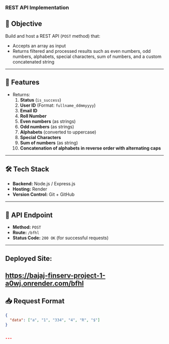  
### REST API Implementation  

## 📌 Objective
Build and host a REST API (`POST` method) that:  
- Accepts an array as input  
- Returns filtered and processed results such as even numbers, odd numbers, alphabets, special characters, sum of numbers, and a custom concatenated string  

---

## 🚀 Features
- Returns:  
  1. **Status** (`is_success`)  
  2. **User ID** (Format: `fullname_ddmmyyyy`)  
  3. **Email ID**  
  4. **Roll Number**  
  5. **Even numbers** (as strings)  
  6. **Odd numbers** (as strings)  
  7. **Alphabets** (converted to uppercase)  
  8. **Special Characters**  
  9. **Sum of numbers** (as string)  
  10. **Concatenation of alphabets in reverse order with alternating caps**  

---

## 🛠️ Tech Stack
- **Backend:** Node.js / Express.js  
- **Hosting:** Render 
- **Version Control:** Git + GitHub  

---

## 📂 API Endpoint
- **Method:** `POST`  
- **Route:** `/bfhl`  
- **Status Code:** `200 OK` (for successful requests)
  
---
## Deployed Site:
https://bajaj-finserv-project-1-a0wj.onrender.com/bfhl
---

## 📥 Request Format
```json
{
  "data": ["a", "1", "334", "4", "R", "$"]
}

 
---


